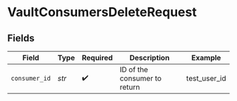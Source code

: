 # VaultConsumersDeleteRequest


## Fields

| Field                        | Type                         | Required                     | Description                  | Example                      |
| ---------------------------- | ---------------------------- | ---------------------------- | ---------------------------- | ---------------------------- |
| `consumer_id`                | *str*                        | :heavy_check_mark:           | ID of the consumer to return | test_user_id                 |